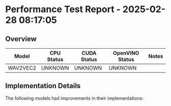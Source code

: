 # Performance Test Report - 2025-02-28 08:17:05

## Overview

| Model | CPU Status | CUDA Status | OpenVINO Status | Notes |
|-------|------------|-------------|-----------------|-------|
| WAV2VEC2 | UNKNOWN | UNKNOWN | UNKNOWN | |

## Implementation Details

The following models had improvements in their implementations:

